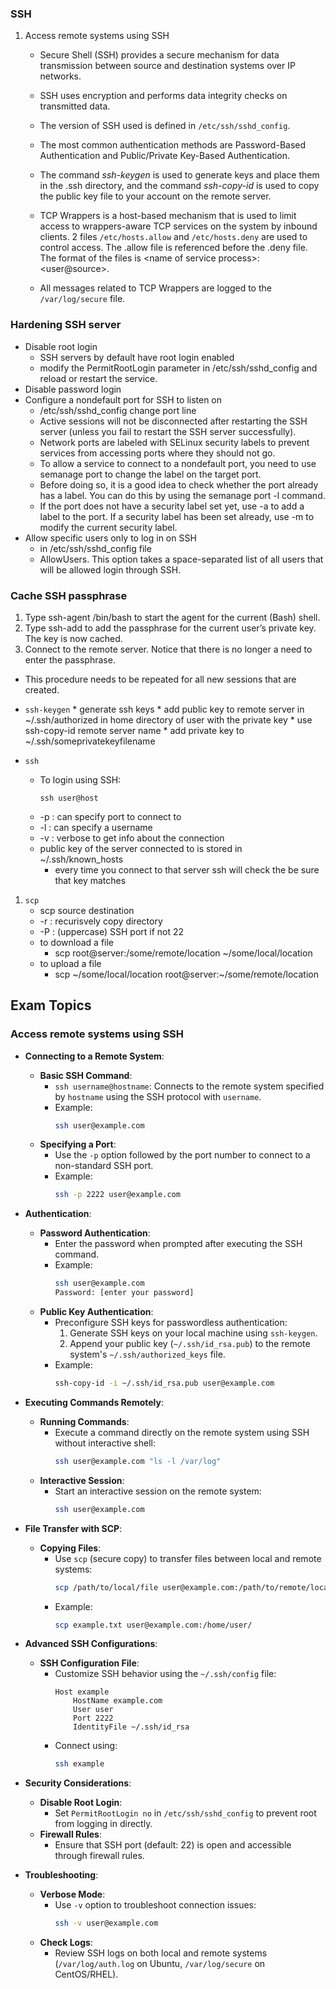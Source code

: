 ### SSH

1. Access remote systems using SSH

    * Secure Shell (SSH) provides a secure mechanism for data transmission between source and destination systems over IP networks.
    
    * SSH uses encryption and performs data integrity checks on transmitted data.
    
    * The version of SSH used is defined in `/etc/ssh/sshd_config`.
    
    * The most common authentication methods are Password-Based Authentication and Public/Private Key-Based Authentication.
    
    * The command *ssh-keygen* is used to generate keys and place them in the .ssh directory, and the command *ssh-copy-id* is used to copy the public key file to your account on the remote server.
    
    * TCP Wrappers is a host-based mechanism that is used to limit access to wrappers-aware TCP services on the system by inbound clients. 2 files `/etc/hosts.allow` and `/etc/hosts.deny` are used to control access. The .allow file is referenced before the .deny file. The format of the files is \<name of service process>:\<user@source>.
    
    * All messages related to TCP Wrappers are logged to the `/var/log/secure` file.
    


### Hardening SSH server


* Disable root login
    * SSH servers by default have root login enabled
    * modify the PermitRootLogin parameter in /etc/ssh/sshd_config and reload or restart the service.
* Disable password login
* Configure a nondefault port for SSH to listen on
    * /etc/ssh/sshd_config change port line
    * Active sessions will not be disconnected after restarting the SSH server (unless you fail to restart the SSH server successfully).
    * Network ports are labeled with SELinux security labels to prevent services from accessing ports where they should not go.
    * To allow a service to connect to a nondefault port, you need to use semanage port to change the label on the target port.
    * Before doing so, it is a good idea to check whether the port already has a label. You can do this by using the semanage port -l command.
    * If the port does not have a security label set yet, use -a to add a label to the port. If a security label has been set already, use -m to modify the current security label.
* Allow specific users only to log in on SSH
    * in /etc/ssh/sshd_config file
    * AllowUsers. This option takes a space-separated list of all users that will be allowed login through SSH.


### Cache SSH passphrase
1. Type ssh-agent /bin/bash to start the agent for the current (Bash) shell.
2. Type ssh-add to add the passphrase for the current user’s private key. The key is now cached.
3. Connect to the remote server. Notice that there is no longer a need to enter the passphrase.
* This procedure needs to be repeated for all new sessions that are created.


* `ssh-keygen`
        * generate ssh keys
        * add public key to remote server in ~/.ssh/authorized in home directory of user with the private key
            * use ssh-copy-id remote server name
        * add private key to ~/.ssh/someprivatekeyfilename

* `ssh`
    * To login using SSH: 
        ```shell
        ssh user@host
        ``` 
    * -p : can specify port to connect to
    * -l : can specify a username
    * -v : verbose to get info about the connection
    * public key of the server connected to is stored in ~/.ssh/known_hosts
        * every time you connect to that server ssh will check the be sure that key matches


1. `scp`
    * scp source destination
    * -r : recurisvely copy directory
    * -P : (uppercase) SSH port if not 22
    * to download a file
        * scp root@server:/some/remote/location  ~/some/local/location
    * to upload a file
        * scp ~/some/local/location root@server:~/some/remote/location


## Exam Topics

###   Access remote systems using SSH 

* **Connecting to a Remote System**:
  * **Basic SSH Command**:
    * `ssh username@hostname`: Connects to the remote system specified by `hostname` using the SSH protocol with `username`.
    * Example:
      ```bash
      ssh user@example.com
      ```
  * **Specifying a Port**:
    * Use the `-p` option followed by the port number to connect to a non-standard SSH port.
    * Example:
      ```bash
      ssh -p 2222 user@example.com
      ```

* **Authentication**:
  * **Password Authentication**:
    * Enter the password when prompted after executing the SSH command.
    * Example:
      ```bash
      ssh user@example.com
      Password: [enter your password]
      ```
  * **Public Key Authentication**:
    * Preconfigure SSH keys for passwordless authentication:
      1. Generate SSH keys on your local machine using `ssh-keygen`.
      2. Append your public key (`~/.ssh/id_rsa.pub`) to the remote system's `~/.ssh/authorized_keys` file.
    * Example:
      ```bash
      ssh-copy-id -i ~/.ssh/id_rsa.pub user@example.com
      ```

* **Executing Commands Remotely**:
  * **Running Commands**:
    * Execute a command directly on the remote system using SSH without interactive shell:
      ```bash
      ssh user@example.com "ls -l /var/log"
      ```
  * **Interactive Session**:
    * Start an interactive session on the remote system:
      ```bash
      ssh user@example.com
      ```

* **File Transfer with SCP**:
  * **Copying Files**:
    * Use `scp` (secure copy) to transfer files between local and remote systems:
      ```bash
      scp /path/to/local/file user@example.com:/path/to/remote/location/
      ```
    * Example:
      ```bash
      scp example.txt user@example.com:/home/user/
      ```

* **Advanced SSH Configurations**:
  * **SSH Configuration File**:
    * Customize SSH behavior using the `~/.ssh/config` file:
      ```plaintext
      Host example
          HostName example.com
          User user
          Port 2222
          IdentityFile ~/.ssh/id_rsa
      ```
    * Connect using:
      ```bash
      ssh example
      ```

* **Security Considerations**:
  * **Disable Root Login**:
    * Set `PermitRootLogin no` in `/etc/ssh/sshd_config` to prevent root from logging in directly.
  * **Firewall Rules**:
    * Ensure that SSH port (default: 22) is open and accessible through firewall rules.

* **Troubleshooting**:
  * **Verbose Mode**:
    * Use `-v` option to troubleshoot connection issues:
      ```bash
      ssh -v user@example.com
      ```
  * **Check Logs**:
    * Review SSH logs on both local and remote systems (`/var/log/auth.log` on Ubuntu, `/var/log/secure` on CentOS/RHEL).

